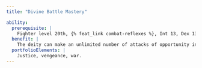 ```yaml
---
title: "Divine Battle Mastery"

ability:
  prerequisite: |
    Fighter level 20th, {% feat_link combat-reflexes %}, Int 13, Dex 13, Dodge, {% feat_link combat-expertise %}, {% feat_link mobility %}, Spring Attack, Whirlwind Attack, War domain.
  benefit: |
    The deity can make an unlimited number of attacks of opportunity in one round. (The deity still can't make more than one attack of opportunity against a single opponent in a round.) As a full-round action, the deity may make one melee attack at its full base attack bonus against each opponent within reach. The deity does not incur any attacks of opportunity from this action.
  portfolioElements: |
    Justice, vengeance, war.
---
```

